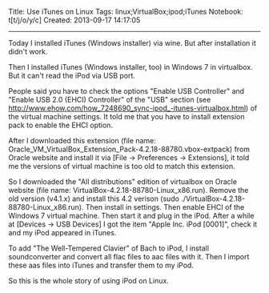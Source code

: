 Title: Use iTunes on Linux
Tags: linux;VirtualBox;ipod;iTunes
Notebook: t[t/j/o/y/c]
Created: 2013-09-17 14:17:05

------

Today I installed iTunes (Windows installer) via wine. But after installation it didn't work.

 

Then I installed iTunes (Windows installer, too) in Windows 7 in virtualbox. But it can't read the iPod via USB port. 

 

People said you have to check the options "Enable USB Controller" and "Enable USB 2.0 (EHCI) Controller" of the "USB" section (see http://www.ehow.com/how_7248690_sync-ipod_-itunes-virtualbox.html) of the virtual machine settings. It told me that you have to install extension pack to enable the EHCI option. 

 

After I downloaded this extension (file name: Oracle_VM_VirtualBox_Extension_Pack-4.2.18-88780.vbox-extpack) from Oracle website and install it via [File -> Preferences -> Extensions], it told me the versions of virtual machine is too old to match this extension. 

 

So I downloaded the "All distributions" edition of virtualbox on Oracle website (file name: VirtualBox-4.2.18-88780-Linux_x86.run). Remove the old version (v4.1.x) and install this 4.2 verison (sudo ./VirtualBox-4.2.18-88780-Linux_x86.run). Then install in settings. Then enable EHCI of the Windows 7 virtual machine. Then start it and plug in the iPod. After a while at [Devices -> USB Devices] I got the item "Apple Inc. iPod [0001]", check it and my iPod appeared in iTunes.

 

To add "The Well-Tempered Clavier" of Bach to iPod, I install soundconverter and convert all flac files to aac files with it. Then I import these aas files into iTunes and transfer them to my iPod.

 

So this is the whole story of using iPod on Linux.